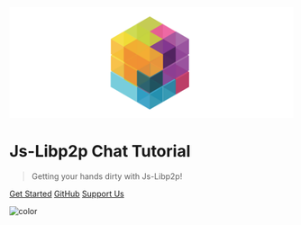 ![logo](media/libp2p.png ':size=500')

# Js-Libp2p Chat Tutorial

> Getting your hands dirty with Js-Libp2p!

[Get Started](README.md)
[GitHub](https://github.com/shresthagrawal/learnp2p)
[Support Us](https://gitcoin.co/grants/2118/learnp2p)

<!-- Overwrite Background Image with black -->

![color](#FFFFFF)
